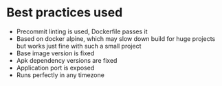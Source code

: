# Best practices used

* Precommit linting is used, Dockerfile passes it
* Based on docker alpine, which may slow down build for huge projects
    but works just fine with such a small project
* Base image version is fixed
* Apk dependency versions are fixed
* Application port is exposed
* Runs perfectly in any timezone
